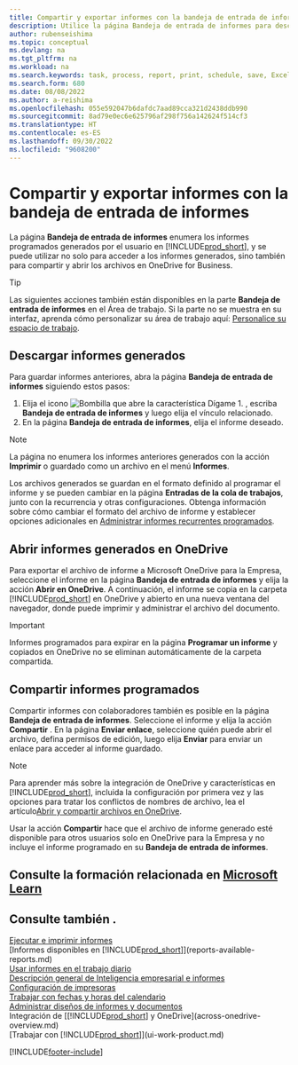 ```yaml
---
title: Compartir y exportar informes con la bandeja de entrada de informes
description: Utilice la página Bandeja de entrada de informes para descargar, compartir y exportar informes en Business Central.
author: rubenseishima
ms.topic: conceptual
ms.devlang: na
ms.tgt_pltfrm: na
ms.workload: na
ms.search.keywords: task, process, report, print, schedule, save, Excel, PDF, dataset, export, report inbox, onedrive,
ms.search.form: 680
ms.date: 08/08/2022
ms.author: a-reishima
ms.openlocfilehash: 055e592047b6dafdc7aad89cca321d2438ddb990
ms.sourcegitcommit: 8ad79e0ec6e625796af298f756a142624f514cf3
ms.translationtype: HT
ms.contentlocale: es-ES
ms.lasthandoff: 09/30/2022
ms.locfileid: "9608200"
---
```

# <a name="share-and-export-reports-with-the-report-inbox"></a>Compartir y exportar informes con la bandeja de entrada de informes

La página **Bandeja de entrada de informes** enumera los informes programados generados por el usuario en [!INCLUDE[prod_short](includes/prod_short.md)], y se puede utilizar no solo para acceder a los informes generados, sino también para compartir y abrir los archivos en OneDrive for Business.

> [!TIP]
> Las siguientes acciones también están disponibles en la parte **Bandeja de entrada de informes** en el Área de trabajo. Si la parte no se muestra en su interfaz, aprenda cómo personalizar su área de trabajo aquí: [Personalice su espacio de trabajo](ui-personalization-user.md).

## <a name="download-generated-reports"></a>Descargar informes generados

Para guardar informes anteriores, abra la página **Bandeja de entrada de informes** siguiendo estos pasos:

1. Elija el icono ![Bombilla que abre la característica Dígame 1.](media/ui-search/search_small.png "Dígame qué desea hacer") , escriba **Bandeja de entrada de informes** y luego elija el vínculo relacionado.  
2. En la página **Bandeja de entrada de informes**, elija el informe deseado.

> [!NOTE]
> La página no enumera los informes anteriores generados con la acción **Imprimir** o guardado como un archivo en el menú **Informes**.
>
> Los archivos generados se guardan en el formato definido al programar el informe y se pueden cambiar en la página **Entradas de la cola de trabajos**, junto con la recurrencia y otras configuraciones. Obtenga información sobre cómo cambiar el formato del archivo de informe y establecer opciones adicionales en [Administrar informes recurrentes programados](ui-work-report.md#manage-scheduled-recurring-reports).

## <a name="open-generated-reports-in-onedrive"></a>Abrir informes generados en OneDrive

Para exportar el archivo de informe a Microsoft OneDrive para la Empresa, seleccione el informe en la página **Bandeja de entrada de informes** y elija la acción **Abrir en OneDrive**. A continuación, el informe se copia en la carpeta [!INCLUDE[prod_short](includes/prod_short.md)] en OneDrive y abierto en una nueva ventana del navegador, donde puede imprimir y administrar el archivo del documento.

> [!IMPORTANT]
>
> Informes programados para expirar en la página **Programar un informe** y copiados en OneDrive no se eliminan automáticamente de la carpeta compartida.

## <a name="share-scheduled-reports"></a>Compartir informes programados

Compartir informes con colaboradores también es posible en la página **Bandeja de entrada de informes**. Seleccione el informe y elija la acción **Compartir** . En la página **Enviar enlace**, seleccione quién puede abrir el archivo, defina permisos de edición, luego elija **Enviar** para enviar un enlace para acceder al informe guardado.

> [!NOTE]
> Para aprender más sobre la integración de OneDrive y características en [!INCLUDE[prod_short](includes/prod_short.md)], incluida la configuración por primera vez y las opciones para tratar los conflictos de nombres de archivo, lea el artículo[Abrir y compartir archivos en OneDrive](across-share-onedrive.md).
>
> Usar la acción **Compartir** hace que el archivo de informe generado esté disponible para otros usuarios solo en OneDrive para la Empresa y no incluye el informe programado en su **Bandeja de entrada de informes**.

## <a name="see-related-training-at-microsoft-learn"></a>Consulte la formación relacionada en [Microsoft Learn](/learn/paths/build-reports/)

## <a name="see-also"></a>Consulte también .

[Ejecutar e imprimir informes](ui-work-report.md)  
[Informes disponibles en [!INCLUDE[prod_short](includes/prod_short.md)]](reports-available-reports.md)  
[Usar informes en el trabajo diario](reports-use-reports.md)  
[Descripción general de Inteligencia empresarial e informes](reports-bi-reporting.md)  
[Configuración de impresoras](ui-specify-printer-selection-reports.md)  
[Trabajar con fechas y horas del calendario](ui-enter-date-ranges.md)  
[Administrar diseños de informes y documentos](ui-manage-report-layouts.md)  
Integración de [[!INCLUDE[prod_short](includes/prod_short.md)] y OneDrive](across-onedrive-overview.md)  
[Trabajar con [!INCLUDE[prod_short](includes/prod_short.md)]](ui-work-product.md)  

[!INCLUDE[footer-include](includes/footer-banner.md)]
